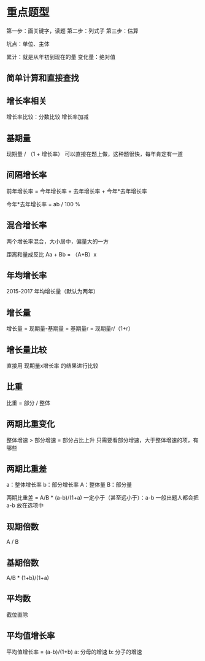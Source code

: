 # 重点题型

第一步：画关键字，读题
第二步：列式子
第三步：估算

坑点：单位、主体

累计：就是从年初到现在的量
变化量：绝对值

## 简单计算和直接查找

## 增长率相关

增长率比较：分数比较
增长率加减

## 基期量

现期量 / （1 + 增长率）
可以直接在题上做，这种题很快，每年肯定有一道

## 间隔增长率

前年增长率 = 今年增长率 + 去年增长率 + 今年*去年增长率

今年*去年增长率 = ab / 100 %

## 混合增长率

两个增长率混合，大小居中，偏量大的一方

距离和量成反比
Aa + Bb = （A+B）x

## 年均增长率

2015-2017 年均增长量（默认为两年）

## 增长量

增长量 = 现期量-基期量 = 基期量r = 现期量r/（1+r）

## 增长量比较

直接用 现期量x增长率 的结果进行比较

## 比重

比重 = 部分 / 整体

## 两期比重变化

整体增速 > 部分增速 = 部分占比上升
只需要看部分增速，大于整体增速的项，有哪些

## 两期比重差

a：整体增长率
b：部分增长率
A：整体量
B：部分量

两期比重差 = A/B * (a-b)/(1+a)
一定小于（甚至远小于）：a-b
一般出题人都会把 a-b 放在选项中

## 现期倍数

A / B

## 基期倍数

A/B * (1+b)/(1+a)

## 平均数

截位直除

## 平均值增长率

平均值增长率 = (a-b)/(1+b)
a: 分母的增速
b: 分子的增速
